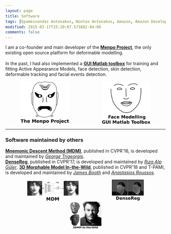 ```yaml
---
layout: page
title: Software
tags: [Epameinondas Antonakos, Nontas Antonakos, Amazon, Amazon Development Center Germany, Imperial College London, Computer Vision, Deformable Models, Menpo]
modified: 2015-03-17T15:20:07.573882-04:00
comments: false
---
```


I am a co-founder and main developer of the [**Menpo Project**](/software/menpo_project), the only existing open source platform for deformable modelling.<br/><br/>
In the past, I had also implemented a [**GUI Matlab toolbox**](/software/aam_matlab) for training and fitting Active Appearance Models, face detection, skin detection, deformable tracking and facial events detection.

<center>
  <a href="/software/menpo_project"><img src="menpo_project_icon.png" alt="The Menpo Project" width="30%" style="padding-right: 20%"></a>
  <a href="/software/aam_matlab"><img src="aam_matlab_icon.png" alt="Face Modelling GUI Matlab Toolbox" width="30%"></a>
</center>

<hr>

### Software maintained by others
[**Mnemonic Descent Method (MDM)**](http://github.com/trigeorgis/mdm), published in CVPR'16, is developed and maintained by [*George Trigeorgis*](http://trigeorgis.com/).<br/>
[**DenseReg**](http://alpguler.com/DenseReg.html), published in CVPR'17, is developed and maintained by [*Rıza Alp Güler*](http://alpguler.com/).
[**3D Morphable Model In-the-Wild**](http://github.com/menpo/itwmm), published in CVPR'18 and T-PAMI, is developed and maintained by [*James Booth*](http://www.jamesabooth.com/) and [*Anastasios Roussos*](https://www.doc.ic.ac.uk/~aroussos/).

<center>
  <a href="http://github.com/trigeorgis/mdm"><img src="mdm_icon.png" alt="MDM" width="32%" style="padding-right: 20%"></a>
  <a href="http://alpguler.com/DenseReg.html"><img src="densereg_icon.png" alt="DenseReg" width="20%"></a></br>
  <a href="http://github.com/menpo/itwmm"><img src="itwmm_icon.png" alt="3DMM" width="20%"></a>
</center>
